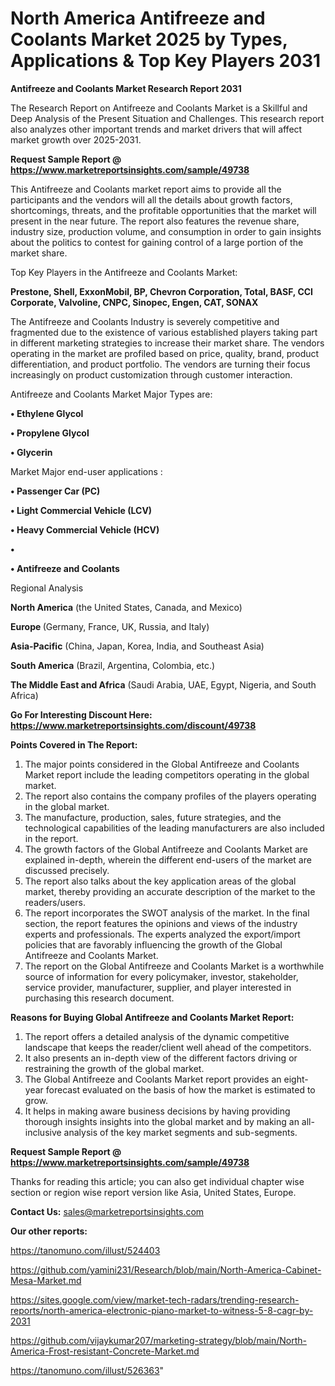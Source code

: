# North America Antifreeze and Coolants Market 2025 by Types, Applications & Top Key Players 2031

<strong>Antifreeze and Coolants Market Research Report 2031</strong>

The Research Report on Antifreeze and Coolants Market is a Skillful and Deep Analysis of the Present Situation and Challenges. This research report also analyzes other important trends and market drivers that will affect market growth over 2025-2031.

<strong>Request Sample Report @ <a href=https://www.marketreportsinsights.com/sample/49738>https://www.marketreportsinsights.com/sample/49738</a></strong>

This Antifreeze and Coolants market report aims to provide all the participants and the vendors will all the details about growth factors, shortcomings, threats, and the profitable opportunities that the market will present in the near future. The report also features the revenue share, industry size, production volume, and consumption in order to gain insights about the politics to contest for gaining control of a large portion of the market share.

Top Key Players in the Antifreeze and Coolants Market:

<strong>Prestone, Shell, ExxonMobil, BP, Chevron Corporation, Total, BASF, CCI Corporate, Valvoline, CNPC, Sinopec, Engen, CAT, SONAX</strong>

The Antifreeze and Coolants Industry is severely competitive and fragmented due to the existence of various established players taking part in different marketing strategies to increase their market share. The vendors operating in the market are profiled based on price, quality, brand, product differentiation, and product portfolio. The vendors are turning their focus increasingly on product customization through customer interaction.

Antifreeze and Coolants Market Major Types are:

<strong>•  Ethylene Glycol

•  Propylene Glycol

•  Glycerin</strong>

Market Major end-user applications :

<strong>•  Passenger Car (PC)

•  Light Commercial Vehicle (LCV)

•  Heavy Commercial Vehicle (HCV)

•  

•  Antifreeze and Coolants</strong>

Regional Analysis

</u><strong><b>North America</b></strong> (the United States, Canada, and Mexico)

<strong><b>Europe </b></strong>(Germany, France, UK, Russia, and Italy)

<strong><b>Asia-Pacific</b></strong> (China, Japan, Korea, India, and Southeast Asia)

<strong><b>South America</b></strong> (Brazil, Argentina, Colombia, etc.)

<strong><b>The Middle East and Africa</b></strong> (Saudi Arabia, UAE, Egypt, Nigeria, and South Africa)

<strong>Go For Interesting Discount Here: <a href=https://www.marketreportsinsights.com/discount/49738>https://www.marketreportsinsights.com/discount/49738</a></strong>

<strong>Points Covered in The Report:</strong>
<ol>
  <li>The major points considered in the Global Antifreeze and Coolants Market report include the leading competitors operating in the global market.</li>
  <li>The report also contains the company profiles of the players operating in the global market.</li>
  <li>The manufacture, production, sales, future strategies, and the technological capabilities of the leading manufacturers are also included in the report.</li>
  <li>The growth factors of the Global Antifreeze and Coolants Market are explained in-depth, wherein the different end-users of the market are discussed precisely.</li>
  <li>The report also talks about the key application areas of the global market, thereby providing an accurate description of the market to the readers/users.</li>
  <li>The report incorporates the SWOT analysis of the market. In the final section, the report features the opinions and views of the industry experts and professionals. The experts analyzed the export/import policies that are favorably influencing the growth of the Global Antifreeze and Coolants Market.</li>
  <li>The report on the Global Antifreeze and Coolants Market is a worthwhile source of information for every policymaker, investor, stakeholder, service provider, manufacturer, supplier, and player interested in purchasing this research document.</li>
</ol>
<strong>Reasons for Buying Global Antifreeze and Coolants Market Report:</strong>

<ol>
  <li>The report offers a detailed analysis of the dynamic competitive landscape that keeps the reader/client well ahead of the competitors.</li>
  <li>It also presents an in-depth view of the different factors driving or restraining the growth of the global market.</li>
  <li>The Global Antifreeze and Coolants Market report provides an eight-year forecast evaluated on the basis of how the market is estimated to grow.</li>
  <li>It helps in making aware business decisions by having providing thorough insights insights into the global market and by making an all-inclusive analysis of the key market segments and sub-segments.</li>
</ol>
<strong>Request Sample Report @ <a href=https://www.marketreportsinsights.com/sample/49738>https://www.marketreportsinsights.com/sample/49738</a></strong>


Thanks for reading this article; you can also get individual chapter wise section or region wise report version like Asia, United States, Europe.

<strong>Contact Us:</strong>
sales@marketreportsinsights.com

<strong>Our other reports:</strong>

<a href=https://tanomuno.com/illust/524403>https://tanomuno.com/illust/524403</a>

<a href=https://github.com/yamini231/Research/blob/main/North-America-Cabinet-Mesa-Market.md>https://github.com/yamini231/Research/blob/main/North-America-Cabinet-Mesa-Market.md</a>

<a href=https://sites.google.com/view/market-tech-radars/trending-research-reports/north-america-electronic-piano-market-to-witness-5-8-cagr-by-2031>https://sites.google.com/view/market-tech-radars/trending-research-reports/north-america-electronic-piano-market-to-witness-5-8-cagr-by-2031</a>

<a href=https://github.com/vijaykumar207/marketing-strategy/blob/main/North-America-Frost-resistant-Concrete-Market.md>https://github.com/vijaykumar207/marketing-strategy/blob/main/North-America-Frost-resistant-Concrete-Market.md</a>

<a href=https://tanomuno.com/illust/526363>https://tanomuno.com/illust/526363</a>"
